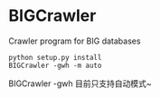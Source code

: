 # BIGCrawler
Crawler program for BIG databases

```
python setup.py install
BIGCrawler -gwh -m auto
```


BIGCrawler -gwh 目前只支持自动模式~
